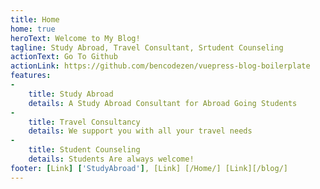 ```yaml
---
title: Home
home: true
heroText: Welcome to My Blog!
tagline: Study Abroad, Travel Consultant, Srtudent Counseling
actionText: Go To Github
actionLink: https://github.com/bencodezen/vuepress-blog-boilerplate
features:
- 
    title: Study Abroad
    details: A Study Abroad Consultant for Abroad Going Students
- 
    title: Travel Consultancy
    details: We support you with all your travel needs
- 
    title: Student Counseling
    details: Students Are always welcome!
footer: [Link] ['StudyAbroad'], [Link] [/Home/] [Link][/blog/]
---
```

